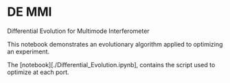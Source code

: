 # DE MMI
Differential Evolution for Multimode Interferometer

This notebook demonstrates an evolutionary algorithm applied to optimizing an experiment.

The [notebook][./Differential_Evolution.ipynb], contains the script used to optimize at each port. 